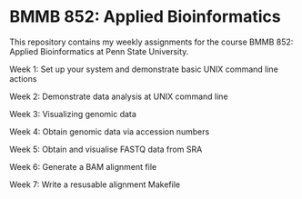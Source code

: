# BMMB 852: Applied Bioinformatics 

This repository contains my weekly assignments for the course BMMB 852: Applied Bioinformatics at Penn State University. 

Week 1: Set up your system and demonstrate basic UNIX command line actions


Week 2: Demonstrate data analysis at UNIX command line


Week 3: Visualizing genomic data


Week 4: Obtain genomic data via accession numbers

Week 5: Obtain and visualise FASTQ data from SRA

Week 6: Generate a BAM alignment file

Week 7: Write a resusable alignment Makefile
